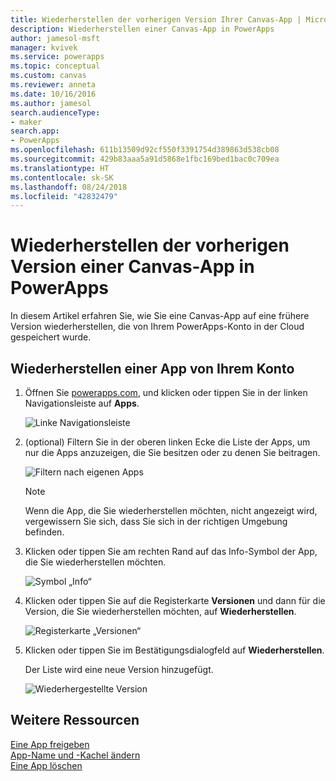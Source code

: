 ```yaml
---
title: Wiederherstellen der vorherigen Version Ihrer Canvas-App | Microsoft-Dokumentation
description: Wiederherstellen einer Canvas-App in PowerApps
author: jamesol-msft
manager: kvivek
ms.service: powerapps
ms.topic: conceptual
ms.custom: canvas
ms.reviewer: anneta
ms.date: 10/16/2016
ms.author: jamesol
search.audienceType:
- maker
search.app:
- PowerApps
ms.openlocfilehash: 611b13509d92cf550f3391754d389863d538cb08
ms.sourcegitcommit: 429b83aaa5a91d5868e1fbc169bed1bac0c709ea
ms.translationtype: HT
ms.contentlocale: sk-SK
ms.lasthandoff: 08/24/2018
ms.locfileid: "42832479"
---
```

# <a name="restore-a-canvas-app-to-a-previous-version-in-powerapps"></a>Wiederherstellen der vorherigen Version einer Canvas-App in PowerApps
In diesem Artikel erfahren Sie, wie Sie eine Canvas-App auf eine frühere Version wiederherstellen, die von Ihrem PowerApps-Konto in der Cloud gespeichert wurde.

## <a name="restore-an-app-from-your-account"></a>Wiederherstellen einer App von Ihrem Konto
1. Öffnen Sie [powerapps.com](https://web.powerapps.com?utm_source=padocs&utm_medium=linkinadoc&utm_campaign=referralsfromdoc), und klicken oder tippen Sie in der linken Navigationsleiste auf **Apps**.

    ![Linke Navigationsleiste](./media/restore-an-app/file-apps.png)

2. (optional) Filtern Sie in der oberen linken Ecke die Liste der Apps, um nur die Apps anzuzeigen, die Sie besitzen oder zu denen Sie beitragen.

    ![Filtern nach eigenen Apps](./media/restore-an-app/filter-list.png)

    > [!NOTE]
   > Wenn die App, die Sie wiederherstellen möchten, nicht angezeigt wird, vergewissern Sie sich, dass Sie sich in der richtigen Umgebung befinden.

3. Klicken oder tippen Sie am rechten Rand auf das Info-Symbol der App, die Sie wiederherstellen möchten.

    ![Symbol „Info“](./media/restore-an-app/app-options.png)

4. Klicken oder tippen Sie auf die Registerkarte **Versionen** und dann für die Version, die Sie wiederherstellen möchten, auf **Wiederherstellen**.

    ![Registerkarte „Versionen“](./media/restore-an-app/restore-button-2.png)

5. Klicken oder tippen Sie im Bestätigungsdialogfeld auf **Wiederherstellen**.  

    Der Liste wird eine neue Version hinzugefügt.

    ![Wiederhergestellte Version](./media/restore-an-app/versions-added-2.png)

## <a name="more-resources"></a>Weitere Ressourcen
[Eine App freigeben](share-app.md)  
[App-Name und -Kachel ändern](set-name-tile.md)  
[Eine App löschen](delete-app.md)

